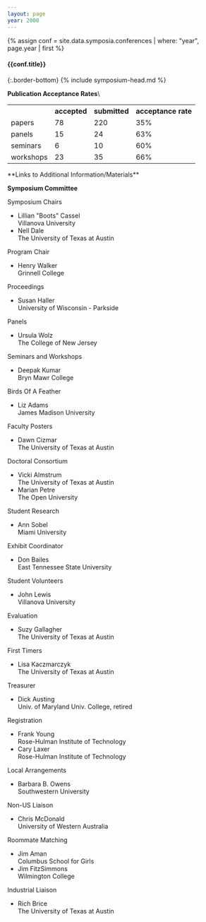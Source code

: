 ```yaml
---
layout: page
year: 2000
---
```

{% assign conf = site.data.symposia.conferences | where: "year", page.year | first %}
#### {{conf.title}}
{:.border-bottom}
{% include symposium-head.md %}


**Publication Acceptance Rates**\
<table class="table table-hover table-sm"><tbody><tr><th> </th>
<th>accepted</th>
<th>submitted</th>
<th>acceptance rate</th>
</tr><tr><td>papers</td>
<td>78</td>
<td>220</td>
<td>35%</td>
</tr><tr><td>panels</td>
<td>15</td>
<td>24</td>
<td>63%</td>
</tr><tr><td>seminars</td>
<td>6</td>
<td>10</td>
<td>60%</td>
</tr><tr><td>workshops</td>
<td>23</td>
<td>35</td>
<td>66%</td>
</tr></tbody></table>
**Links to Additional Information/Materials**


**Symposium Committee**

Symposium Chairs

-   Lillian \"Boots\" Cassel\
    Villanova University
-   Nell Dale\
    The University of Texas at Austin

Program Chair

-   Henry Walker\
    Grinnell College

Proceedings

-   Susan Haller\
    University of Wisconsin - Parkside

Panels

-   Ursula Wolz\
    The College of New Jersey

Seminars and Workshops

-   Deepak Kumar\
    Bryn Mawr College

Birds Of A Feather

-   Liz Adams\
    James Madison University

Faculty Posters

-   Dawn Cizmar\
    The University of Texas at Austin

Doctoral Consortium

-   Vicki Almstrum\
    The University of Texas at Austin
-   Marian Petre\
    The Open University

Student Research

-   Ann Sobel\
    Miami University

Exhibit Coordinator

-   Don Bailes\
    East Tennessee State University

Student Volunteers

-   John Lewis\
    Villanova University

Evaluation

-   Suzy Gallagher\
    The University of Texas at Austin

First Timers

-   Lisa Kaczmarczyk\
    The University of Texas at Austin

Treasurer

-   Dick Austing\
    Univ. of Maryland Univ. College, retired

Registration

-   Frank Young\
    Rose-Hulman Institute of Technology
-   Cary Laxer\
    Rose-Hulman Institute of Technology

Local Arrangements

-   Barbara B. Owens\
    Southwestern University

Non-US Liaison

-   Chris McDonald\
    University of Western Australia

Roommate Matching

-   Jim Aman\
    Columbus School for Girls
-   Jim FitzSimmons\
    Wilmington College

Industrial Liaison

-   Rich Brice\
    The University of Texas at Austin

